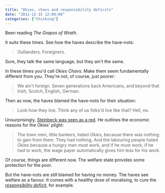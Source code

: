 ```yaml
---
title: "Okies, chavs and responsibility deficits"
date: "2011-12-15 12:00:00"
categories: ["thinking"]
---
```



Been reading _The Grapes of Wrath_.

It suits these times. See how the haves describe the have–nots:


> Outlanders. Foreigners.

Sure, they talk the same language, but they ain't the same.


In these times you'd call _Okies_ _Chavs_. Make them seem fundamentally different from you. They're not, of course, just poorer:


> We ain't foreign. Seven generations back Americans, and beyond that Irish, Scotch, English, German.


Then as now, the haves blamed the have–nots for their situation:


> Look how they live. Think any of us folks'd live like that? Hell, no.


Unsurprisingly, [Steinbeck was seen as a red](https://en.wikipedia.org/wiki/John_Steinbeck#Political_views). He outlines the economic reasons for the Okies' plight:


> The town men, little bankers, hated _Okies_, because there was nothing to gain from them. They had nothing, And the labouring people hated Okies because a hungry man must work, and if he must work, if he had to work, the wage payer automatically gives him less for his work.


Of course, things are different now. The welfare state provides some protection for the poor.

But the have–nots are still blamed for having no money. The haves see welfare as a favour. It comes with a healthy dose of moralising, to cure the [_responsibility deficit_](https://m.guardian.co.uk/ms/p/gnm/op/s_cF4M0YBjvX9CuuCukyCgg/view.m?id=15&gid=society/2011/dec/15/cameron-400m-chaotic-families&cat=top-stories), for example.
